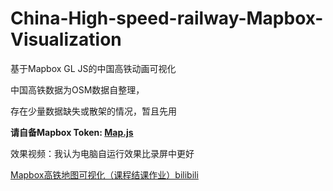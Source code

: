 # China-High-speed-railway-Mapbox-Visualization

基于Mapbox GL JS的中国高铁动画可视化

中国高铁数据为OSM数据自整理，

存在少量数据缺失或散架的情况，暂且先用

**请自备Mapbox Token: [Map.js](https://github.com/Raymond1030/China-High-speed-railway-Mapbox-Visualization/blob/main/src/script/Map.js)**

效果视频：我认为电脑自运行效果比录屏中更好

[Mapbox高铁地图可视化（课程结课作业）bilibili](https://www.bilibili.com/video/BV1at4y1H72E?spm_id_from=333.999.0.0&vd_source=673ea0343e9263fdc787b4c5e10dc19f)
